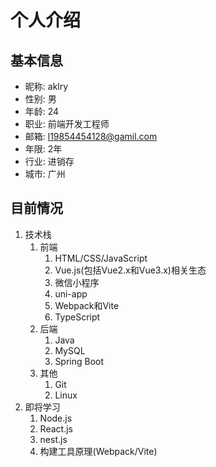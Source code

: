 # 个人介绍

## 基本信息

- 昵称: aklry
- 性别: 男
- 年龄: 24
- 职业: 前端开发工程师
- 邮箱: <l19854454128@gamil.com>
- 年限: 2年
- 行业: 进销存
- 城市: 广州

## 目前情况

1. 技术栈
    1. 前端
        1. HTML/CSS/JavaScript
        2. Vue.js(包括Vue2.x和Vue3.x)相关生态
        3. 微信小程序
        4. uni-app
        5. Webpack和Vite
        6. TypeScript
    2. 后端
        1. Java
        2. MySQL
        3. Spring Boot
    3. 其他
        1. Git
        2. Linux
2. 即将学习
    1. Node.js
    2. React.js
    3. nest.js
    4. 构建工具原理(Webpack/Vite)
